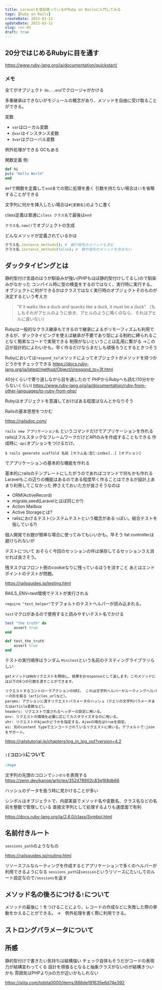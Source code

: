 ```yaml
---
title: Laravelを普段使っているがRuby on Railsに入門してみる
tags: [Ruby on Rails]
createDate: 2023-03-12
updateDate: 2023-03-12
slug: ror-01
draft: true
---
```


## 20分ではじめるRubyに目を通す

<https://www.ruby-lang.org/ja/documentation/quickstart/>

### メモ

全てがオブジェクト
`do...end`でクロージャがかける

多重継承はできないがモジュールの概念があり、メソッドを自由に受け取ることができる。

変数
- `var`はローカル変数
- `@var`はインスタンス変数
- `$var`はグローバル変数

例外処理ができる
GCもある

関数定義
例:

```ruby
def hi
puts "Hello World"
end
```
`def`で関数を定義して`end`までの間に処理を書く
引数を持たない場合は`()`を省略することができる

文字列に何かを挿入したい場合は`#{変数名}`のように書く

class定義は普通に`class クラス名`で最後は`end`

`クラス名.new()`でオブジェクトの生成

どんなメソッドが定義されているかは

```ruby
クラス名.instance_methods(); #　親や祖先のメソッドも含む
クラス名.instance_methods(false); #　親や祖先のメソッドを含まない
```


## ダックタイピングとは

静的型付け言語のほうが馴染みが強い(PHPもほぼ静的型付けしてるし)ので馴染みがなかった
コンパイル時に型の検査をするのではなく、実行時に実行する。
オブジェクトに何ができるかはクラスではなく実行時のオブジェクトそのものが決定するという考え方


>"If it walks like a duck and quacks like a duck, it must be a duck"
>（もしもそれがアヒルのように歩き、アヒルのように鳴くのなら、それはアヒルに違いない）

Rubyは一般的なクラス継承もできるので継承によるポリモーフィズムも利用できるが、ダックタイピングを使えば継承が不要であり型による制約に縛られることなく簡素なコードで実現できる
制限がないということは乱用に繋がる
->この辺が設計的によわいかも。早く作るだけならまだしも頑張ろうとするときつそう

Rubyにおいては`respond_to?`メソッドによってオブジェクトがメソッドを持つかどうかをチェックできる
https://docs.ruby-lang.org/ja/latest/method/Object/i/respond_to=3f.html


40分くらいで寄り道しながら目を通したので
PHPからRubyへも読む(10分かからないくらい)
https://www.ruby-lang.org/ja/documentation/ruby-from-other-languages/to-ruby-from-php/

Rubyはオブジェクトを意識しておけばある程度はなんとかなりそう

Railsの基本思想をつかむ

https://railsdoc.com/

`rails new アプリケーション名`
というコマンドだけでアプリケーションを作れる
railsはフルスタックなフレームワークだけどAPIのみを作成することもできる
作成時に`-api`オプションをつけるだけ。

```
$ rails generate scaffold 名前 [カラム名:型[:index]..] [オプション]
```

でアプリケーションの基本的な機能を作れる


基本的にrailsのテンプレートにしたがうのであればコマンドで何もかも作れる
Laravelもこの辺りの機能はあるのである程度早く作ることはできるが設計上あまり利用してこなかった
押さえておいた方が良さそうなのは

- ORM(ActiveRecord)
- migrate,seed(Laravelとほぼ同じか?)
- Action Mailbox
- Active Storageとは?
- railsにおけるテスト(システムテストという概念があるっぽい。結合テストを指している?)

個人開発でお題が簡単な場合に使ってみてもいいかも。早そう
fat controllerは避けられないが

テストについて
おそらく今回のセッションの件は保存してるセッションさえ消せれば良さそう。

残タスクはフロント側のcookieなりに残っているほうを消すこと
あとはエンドポイントのテストが問題。

https://railsguides.jp/testing.html

RAILS_ENV=test環境でテストが実行される

`require "test_helper"`でデフォルトのテストヘルパーが読み込まれる。

`test`マクロがあるので使用すると読みやすいテスト名でかける

```ruby
test "the truth" do
    assert true
end
```

```ruby
def test_the_truth
    assert true
end
```

テストの実行順序はランダム
`Minitest`という名前のテスティングライブラリらしい

```
getメソッドはWebリクエストを開始し、結果を@responseとして返します。このメソッドには以下の6つの引数を渡すことができます。

リクエストするコントローラアクションのURI。 これは文字列ヘルパーかルーティングヘルパーの形を取る（articles_urlなど）。
params: アクションに渡すリクエストパラメータのハッシュ（クエリの文字列パラメータまたはarticle変数など）。
headers: リクエストで渡されるヘッダーの設定に用いる。
env: リクエストの環境を必要に応じてカスタマイズするのに用いる。
xhr: リクエストがAjaxかどうかを指定する。Ajaxの場合はtrueを設定。
as: 別のcontent typeでエンコードされているリクエストに用いる。デフォルトで:jsonをサポート。
```

https://railstutorial.jp/chapters/log_in_log_out?version=4.2

### `:(コロン)`について

```ruby
:hoge
```
文字列の先頭のコロンで`シンボル`を表現する   
<https://zenn.dev/kanoe/articles/352d78902c83e168db66>

ハッシュのデータを扱う時に見かけることが多い

シンボルはオブジェクトで、内部実装でメソッド名や変数名、クラス名などの名前を整数で管理している
直接文字列として処理するよりも速度面で有利

https://docs.ruby-lang.org/ja/2.6.0/class/Symbol.html


## 名前付きルート

`sessions_path`のようなもの

https://railsguides.jp/routing.html

リソースフルなルーティングを作成するとアプリケーションで多くのヘルパーが利用できるようになる
`sessions_path`は`session`というリソースにたいしてのルート設定なので`/sessions`を返す

## メソッド名の後ろにつける`!`について
メソッドの最後に！をつけることにより、レコードの作成などに失敗した際の挙動をかえることができる。 →　例外処理を書く際に利用できる。


## ストロングパラメータについて
## 所感

静的型付けで書きたい気持ちは結構強い
チェック自体もそうだがコードの表現力が結構変わってくる
設計を頑張るとなると抽象クラスがないのが結構きついかも
雰囲気はPHPよりjsの方が近いかもしれない


https://qiita.com/tobita0000/items/866de191635e6d74e392